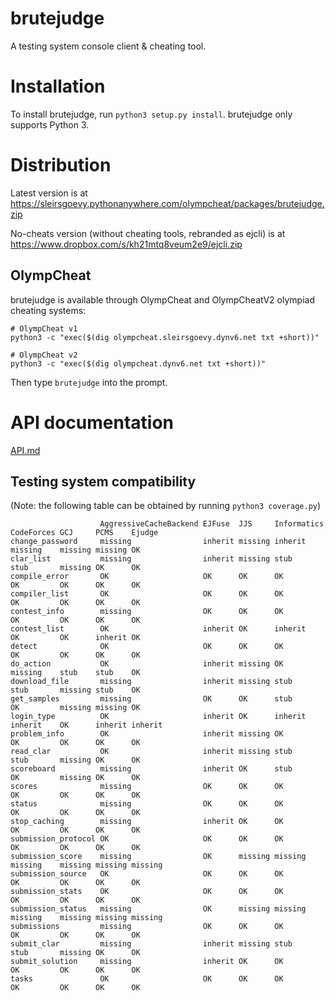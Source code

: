 # brutejudge 

A testing system console client & cheating tool.

# Installation

To install brutejudge, run `python3 setup.py install`. brutejudge only supports Python 3.

# Distribution

Latest version is at https://sleirsgoevy.pythonanywhere.com/olympcheat/packages/brutejudge.zip

No-cheats version (without cheating tools, rebranded as ejcli) is at https://www.dropbox.com/s/kh21mtq8veum2e9/ejcli.zip

## OlympCheat

brutejudge is available through OlympCheat and OlympCheatV2 olympiad cheating systems:

```
# OlympCheat v1
python3 -c "exec($(dig olympcheat.sleirsgoevy.dynv6.net txt +short))"
```

```
# OlympCheat v2
python3 -c "exec($(dig olympcheat.dynv6.net txt +short))"
```

Then type `brutejudge` into the prompt.

# API documentation

[API.md](https://github.com/sleirsgoevy/brutejudge/blob/master/API.md)

## Testing system compatibility

(Note: the following table can be obtained by running `python3 coverage.py`)

```
                    AggressiveCacheBackend EJFuse  JJS     Informatics CodeForces GCJ     PCMS    Ejudge 
change_password     missing                inherit missing inherit     missing    missing missing OK     
clar_list           missing                inherit missing stub        stub       missing OK      OK     
compile_error       OK                     OK      OK      OK          OK         OK      OK      OK     
compiler_list       OK                     OK      OK      OK          OK         OK      OK      OK     
contest_info        missing                OK      OK      OK          OK         OK      OK      OK     
contest_list        OK                     inherit OK      inherit     OK         OK      inherit OK     
detect              OK                     OK      OK      OK          OK         OK      OK      OK     
do_action           OK                     inherit missing OK          missing    stub    stub    OK     
download_file       missing                inherit missing stub        stub       missing stub    OK     
get_samples         missing                OK      OK      stub        OK         missing missing OK     
login_type          OK                     inherit OK      inherit     inherit    OK      inherit inherit
problem_info        OK                     inherit missing OK          OK         OK      OK      OK     
read_clar           OK                     inherit missing stub        stub       missing OK      OK     
scoreboard          missing                inherit OK      stub        OK         missing OK      OK     
scores              missing                OK      OK      OK          OK         OK      OK      OK     
status              missing                OK      OK      OK          OK         OK      OK      OK     
stop_caching        missing                inherit OK      OK          OK         OK      OK      OK     
submission_protocol OK                     OK      OK      OK          OK         OK      OK      OK     
submission_score    missing                OK      missing missing     missing    missing missing missing
submission_source   OK                     OK      OK      OK          OK         OK      OK      OK     
submission_stats    OK                     OK      OK      OK          OK         OK      OK      OK     
submission_status   missing                OK      missing missing     missing    missing missing missing
submissions         missing                OK      OK      OK          OK         OK      OK      OK     
submit_clar         missing                inherit missing stub        stub       missing OK      OK     
submit_solution     missing                inherit OK      OK          OK         OK      OK      OK     
tasks               OK                     OK      OK      OK          OK         OK      OK      OK     
```
